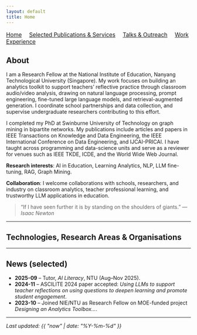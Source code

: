 ```yaml
---
layout: default
title: Home
---
```


<nav style="margin: 1rem 0; font-size: 0.95rem;">
  <a href="/" style="margin-right: 1rem;">Home</a>
  <a href="/publications-services" style="margin-right: 1rem;">Selected Publications & Services</a>
  <a href="/talks-outreach" style="margin-right: 1rem;">Talks & Outreach</a>
  <a href="/experience" style="margin-right: 1rem;">Work Experience</a>
  <!--
  <a href="/places" style="margin-right: 1rem;">Places I Visited</a>
  -->
</nav>
<!--
<div class="hero">
  <div>
    <h1 style="margin:0 0 .25rem 0;">Dr. Aman Abidi</h1>
    <p style="margin:.1rem 0 0 0;">
      Research Fellow, National Institute of Education (NIE), Nanyang Technological University (NTU), Singapore
    </p>
    <p style="margin:.3rem 0 0 0;">
      <strong>Email:</strong> <a href="mailto:aman.abidi@nie.edu.sg">aman.abidi@nie.edu.sg</a>
      · <strong>Alt:</strong> <a href="mailto:aman.abidi@gmail.com">aman.abidi@gmail.com</a>
    </p>
    <p style="margin:.3rem 0 0 0;">
      <a href="https://scholar.google.com/citations?user=CoLi5Q8AAAAJ&hl=en">Google Scholar</a> ·
      <a href="https://orcid.org/0000-0002-3960-6259">ORCID</a> ·
      <a href="https://github.com/amanabidi">GitHub</a> ·
      <a href="https://www.linkedin.com/in/amanabidi/">LinkedIn</a>
    </p>
  </div>
  <img src="assets/Image/Hawthorn Park.jpg" alt="Dr. Aman Abidi headshot" class="hero__photo">
</div>
-->

## About
I am a Research Fellow at the National Institute of Education, Nanyang Technological University (Singapore). My work focuses on building an analytics toolkit to support teachers’ reflective practice through classroom audio/video analysis, drawing on natural language processing, prompt engineering, fine-tuned large language models, and retrieval-augmented generation. I coordinate school partnerships and data collection, and supervise undergraduate researchers contributing to this effort.

I completed my PhD at Swinburne University of Technology on graph mining in bipartite networks. My publications include articles and papers in IEEE Transactions on Knowledge and Data Engineering, the IEEE International Conference on Data Engineering, and IJCAI-PRICAI. I have taught across programming and data-science units and serve as a reviewer for venues such as IEEE TKDE, ICDE, and the World Wide Web Journal.

**Research interests**: AI in Education, Learning Analytics, NLP, LLM fine-tuning, RAG, Graph Mining.

**Collaboration**: I welcome collaborations with schools, researchers, and industry on classroom analytics, teacher professional learning, and trustworthy LLM applications in education.

> “If I have seen further it is by standing on the shoulders of giants.” — *Isaac Newton*

---

## Technologies, Research Areas & Organisations

<link rel="stylesheet" href="/assets/css/custom.css">

<div id="wordcloud" role="img" aria-label="Word cloud of technologies, research areas, and organisations"></div>

<!-- Edit the weights below (bigger 'weight' => larger word). -->
<script id="wc-data" type="application/json">
{
  "words": [
    {"text": "AI in Education", "weight": 28},
    {"text": "NLP", "weight": 24},
    {"text": "LLMs", "weight": 30},
    {"text": "Prompt Engineering", "weight": 22},
    {"text": "RAG", "weight": 22},
    {"text": "Learning Analytics", "weight": 20},
    {"text": "Singapore Teaching Practice (STP)", "weight": 18},
    {"text": "Graph Mining", "weight": 18},
    {"text": "Bipartite Graphs", "weight": 16},
    {"text": "Cohesive Subgraphs", "weight": 14},
    {"text": "Speech Recognition (Singlish)", "weight": 16},
    {"text": "Spatio-temporal Graphs", "weight": 14},

    {"text": "Python", "weight": 20},
    {"text": "Java", "weight": 14},
    {"text": "Kotlin", "weight": 12},
    {"text": "TensorFlow", "weight": 12},
    {"text": "Pandas", "weight": 12},
    {"text": "NumPy", "weight": 12},
    {"text": "Matplotlib", "weight": 10},
    {"text": "R", "weight": 10},
    {"text": "Ruby", "weight": 10},
    {"text": "Keras", "weight": 10},
    {"text": "Power BI", "weight": 16},
    {"text": "WhisperX", "weight": 14},
    {"text": "SharePoint", "weight": 12},
    {"text": "Leaflet.js", "weight": 12},
    {"text": "Jekyll", "weight": 10},
    {"text": "GitHub Pages", "weight": 10},
    {"text": "ServiceNow", "weight": 10},

    {"text": "NIE", "weight": 20},
    {"text": "NTU", "weight": 20},
    {"text": "MOE (Singapore)", "weight": 16},
    {"text": "Swinburne University", "weight": 14},
    {"text": "Deakin University", "weight": 12},
    {"text": "Monash University", "weight": 12},
    {"text": "BITS Pilani", "weight": 10},
    {"text": "Purdue University Northwest", "weight": 10},
    {"text": "Tata Consultancy Services (TCS)", "weight": 16},
    {"text": "ASML", "weight": 12}
  ]
}
</script>

<!-- D3 + d3-cloud libs -->
<script src="https://unpkg.com/d3@7"></script>
<script src="https://unpkg.com/d3-cloud/build/d3.layout.cloud.js"></script>
<!-- Our renderer -->
<script src="/assets/js/wordcloud.js"></script>

---

## News (selected)
- **2025-09** – Tutor, *AI Literacy*, NTU (Aug–Nov 2025).
- **2024-11** – ASCILITE 2024 paper accepted: *Using LLMs to support teacher reflections on using questions to deepen learning and promote student engagement*.
- **2023-10** – Joined NIE/NTU as Research Fellow on MOE-funded project *Designing an Analytics Toolbox…*.

---

_Last updated: {{ "now" | date: "%Y-%m-%d" }}_
